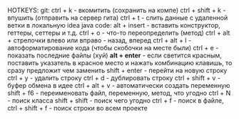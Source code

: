 HOTKEYS: 
    git:
        ctrl + k - вкомитить (сохранить на компе)
        ctrl + shift + k - впушить (отправить на сервер гита)
        ctrl + t - слить данные с удаленной ветки в локальную 
    idea java code:
        alt + insert - вставить конструктор, геттеры, сеттеры и т.д.
        ctrl + o - что-то переопределить (метод)
        ctrl + alt + стрелочки влево или вправо - назад, вперед
        ctrl + alt + l - автоформатирование кода (чтобы скобочки на месте были)
        ctrl + e - показать последние файлы (хуй)
        **alt + enter** - если светится красным, поставить указатель в красное место и нажать комбинацию клавишь, то сразу предложит чем заменить
        shift + enter - перейти на новую строку 
        ctrl + y - удалить строку
        ctrl + d - дублировать строку 
        ctrl + shift + v - буфер обмена в идее 
        ctrl + alt + v - автоматически создать переменную
        shift + f6 - переименовать файл, переменную, метод, что угодно
        ctrl + N - поиск класса
        shift + shift - поиск чего угодно 
        ctrl + f - поиск в файле, ctrl + shift + f - поиск строки во всем проекте 